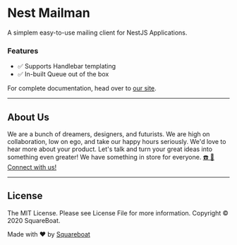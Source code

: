 # Nest Mailman

A simplem easy-to-use mailing client for NestJS Applications.

### Features

- ✅ Supports Handlebar templating
- ✅ In-built Queue out of the box

For complete documentation, head over to [our site](https://opensource.squareboat.com/nest-eyewitness).

---

## About Us

We are a bunch of dreamers, designers, and futurists. We are high on collaboration, low on ego, and take our happy hours seriously. We'd love to hear more about your product. Let's talk and turn your great ideas into something even greater! We have something in store for everyone. [☎️ 📧 Connect with us!](https://squareboat.com/contact)

----

## License

The MIT License. Please see License File for more information. Copyright © 2020 SquareBoat.

Made with ❤️ by [Squareboat](https://squareboat.com)